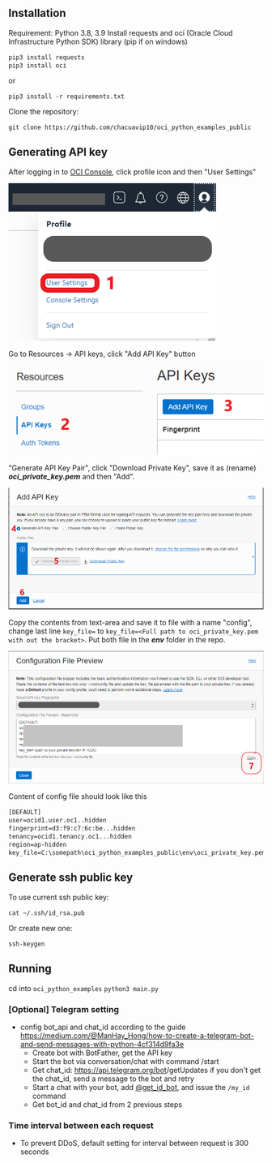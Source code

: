 ## Installation
Requirement: Python 3.8, 3.9
Install requests and oci (Oracle Cloud Infrastructure Python SDK) library (pip if on windows)
```
pip3 install requests
pip3 install oci
```
or
```
pip3 install -r requirements.txt
```

Clone the repository:
```
git clone https://github.com/chacuavip10/oci_python_examples_public
```

## Generating API key
After logging in to [OCI Console](http://cloud.oracle.com/), click profile icon and then "User Settings"

![User Settings](images/1-UserSettings.png)

Go to Resources -> API keys, click "Add API Key" button

![Add API Key](images/2-APIKeys.png)

"Generate API Key Pair", click "Download Private Key", save it as (rename) ***oci_private_key.pem*** and then "Add".

![Download Private Key](images/3-AddAPIKeys.png)

Copy the contents from text-area and save it to file with a name "config", change last line `key_file=` to `key_file=<Full path to oci_private_key.pem with out the bracket>`. Put both file in the ***env*** folder in the repo.

![Configuration File Preview](images/4-privKey.png)

Content of config file should look like this
```
[DEFAULT]
user=ocid1.user.oc1..hidden
fingerprint=d3:f9:c7:6c:be...hidden
tenancy=ocid1.tenancy.oc1...hidden
region=ap-hidden
key_file=C:\somepath\oci_python_examples_public\env\oci_private_key.pem
```

## Generate ssh public key

To use current ssh public key:
```
cat ~/.ssh/id_rsa.pub
```
Or create new one:
```
ssh-keygen
```

## Running
cd into `oci_python_examples`
`python3 main.py`

### \[Optional] Telegram setting
- config bot_api and chat_id according to the guide
https://medium.com/@ManHay_Hong/how-to-create-a-telegram-bot-and-send-messages-with-python-4cf314d9fa3e
  - Create bot with BotFather, get the API key
  - Start the bot via conversation/chat with command /start
  - Get chat_id: https://api.telegram.org/bot<yourtoken>/getUpdates   if you don't get the chat_id, send a message to the bot and retry
  - Start a chat with your bot, add [@get_id_bot](https://telegram.me/get_id_bot), and issue the `/my_id` command
  - Get bot_id and chat_id from 2 previous steps

### Time interval between each request
- To prevent DDoS, default setting for interval between request is 300 seconds